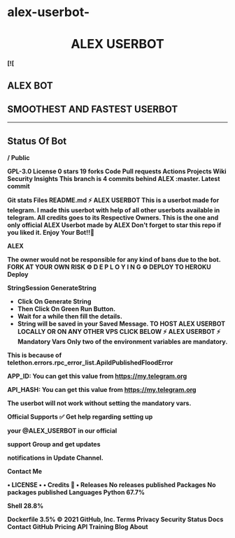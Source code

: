 


# alex-userbot-


<h1 align="center">
<b> ALEX USERBOT
</h1>

[![
##  ALEX BOT
## SMOOTHEST AND FASTEST USERBOT

------------
## Status Of Bot 

/
Public

 GPL-3.0 License
 0 stars  19 forks
Code
Pull requests
Actions
Projects
Wiki
Security
Insights
This branch is 4 commits behind ALEX :master.
Latest commit


Git stats
Files
README.md
⚡ ALEX USERBOT
This is a userbot made for telegram. I made this userbot with help of all other userbots available in telegram. All credits goes to its Respective Owners.
This is the one and only official ALEX Userbot made by ALEX Don't forget to star this repo if you liked it. Enjoy Your Bot!!💝

ALEX 

The owner would not be responsible for any kind of bans due to the bot.
FORK AT YOUR OWN RISK
⚙️ D E P L O Y I N G ⚙️
DEPLOY TO HEROKU
Deploy

StringSession
GenerateString

- Click On Generate String
- Then Click On Green Run Button.
- Wait for a while then fill the details.
- String will be saved in your Saved Message.
TO HOST ALEX USERBOT LOCALLY OR ON ANY OTHER VPS CLICK BELOW
⚡ ALEX USERBOT ⚡
Mandatory Vars
Only two of the environment variables are mandatory.

This is because of telethon.errors.rpc_error_list.ApiIdPublishedFloodError

APP_ID: You can get this value from https://my.telegram.org

API_HASH: You can get this value from https://my.telegram.org

The userbot will not work without setting the mandatory vars.

Official Supports ✅
Get help regarding setting up 

your @ALEX_USERBOT in our official 

support Group and get updates

notifications in Update Channel.




Contact Me

• LICENSE •
• Credits 🏅 •
Releases
No releases published
Packages
No packages published
Languages
Python
67.7%
 
Shell
28.8%
 
Dockerfile
3.5%
© 2021 GitHub, Inc.
Terms
Privacy
Security
Status
Docs
Contact GitHub
Pricing
API
Training
Blog
About



